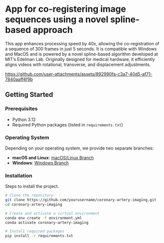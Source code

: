 # App for co-registering image sequences using a novel spline-based approach

This app enhances processing speed by 40x, allowing the co-registration of a sequence of 300 frames in just 5 seconds. It is compatible with Windows and MacOS and is powered by a novel spline-based algorithm developed at MIT’s Edelman Lab. Originally designed for medical hardware, it efficiently aligns videos with rotational, transverse, and displacement adjustments.

https://github.com/user-attachments/assets/892990fa-c3a7-40d5-af71-7840aaff4f9b


## Getting Started

### Prerequisites

- Python 3.12
- Required Python packages (listed in `requirements.txt`)
### Operating System

Depending on your operating system, we provide two separate branches:

- **macOS and Linux**: [macOS/Linux Branch](https://github.com/marerem/co-registration_Coronary_Arteries/tree/macOS-app)
- **Windows**: [Windows Branch](https://github.com/marerem/co-registration_Coronary_Arteries/tree/app_final_check)



### Installation

Steps to install the project.

```bash
# Clone the repository
git clone https://github.com/yourusername/coronary-artery-imaging.git
cd coronary-artery-imaging

# Create and activate a virtual environment
conda env create -f environment.yml
conda activate coronary-artery-imaging

# Install required packages
pip install -r requirements.txt

```

